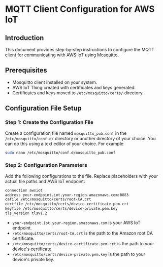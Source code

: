 # MQTT Client Configuration for AWS IoT

## Introduction

This document provides step-by-step instructions to configure the MQTT client for communicating with AWS IoT using Mosquitto.

## Prerequisites

- Mosquitto client installed on your system.
- AWS IoT Thing created with certificates and keys generated.
- Certificates and keys moved to `/etc/mosquitto/certs/` directory.

## Configuration File Setup

### Step 1: Create the Configuration File

Create a configuration file named `mosquitto_pub.conf` in the `/etc/mosquitto/conf.d/` directory or another directory of your choice. You can do this using a text editor of your choice. For example:

```bash
sudo nano /etc/mosquitto/conf.d/mosquitto_pub.conf
```

### Step 2: Configuration Parameters

Add the following configurations to the file. Replace placeholders with your actual file paths and AWS IoT endpoint:

```bash
connection awsiot
address your-endpoint.iot.your-region.amazonaws.com:8883
cafile /etc/mosquitto/certs/root-CA.crt
certfile /etc/mosquitto/certs/device-certificate.pem.crt
keyfile /etc/mosquitto/certs/device-private.pem.key
tls_version tlsv1.2
```

- `your-endpoint.iot.your-region.amazonaws.com` is your AWS IoT endpoint.
- `/etc/mosquitto/certs/root-CA.crt` is the path to the Amazon root CA certificate.
- `/etc/mosquitto/certs/device-certificate.pem.crt` is the path to your device's certificate.
- `/etc/mosquitto/certs/device-private.pem.key` is the path to your device's private key.